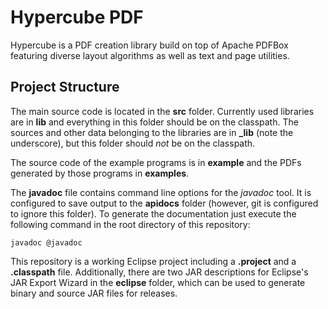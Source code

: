 # Hypercube PDF

Hypercube is a PDF creation library build on top of Apache PDFBox featuring diverse layout algorithms as well as text and page utilities.

## Project Structure

The main source code is located in the **src** folder. Currently used libraries are in **lib** and everything in this folder should be on the classpath. The sources and other data belonging to the libraries are in **_lib** (note the underscore), but this folder should *not* be on the classpath.

The source code of the example programs is in **example** and the PDFs generated by those programs in **examples**.

The **javadoc** file contains command line options for the *javadoc* tool. It is configured to save output to the **apidocs** folder (however, git is configured to ignore this folder). To generate the documentation just execute the following command in the root directory of this repository:

    javadoc @javadoc

This repository is a working Eclipse project including a **.project** and a **.classpath** file. Additionally, there are two JAR descriptions for Eclipse's JAR Export Wizard in the **eclipse** folder, which can be used to generate binary and source JAR files for releases.